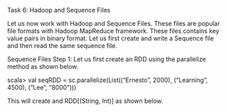 Task 6: Hadoop and Sequence Files

Let us now work with Hadoop and Sequence Files. These files are popular file formats with Hadoop MapReduce framework. These files contains key value pairs in binary format. Let us first create and write a Sequence file and then read the same sequence file.



Sequence Files
Step 1: Let us first create an RDD using the parallelize method as shown below.

scala> val seqRDD = sc.parallelize(List((“Ernesto”, 2000), (“Learning”, 4500), (“Lee”, “8000”)))
 
This will create and RDD[(String, Int)] as shown below.

 